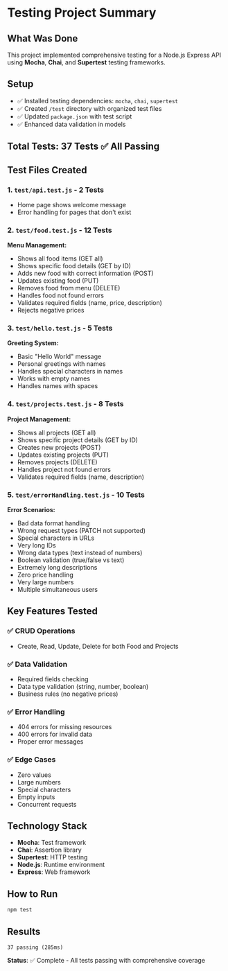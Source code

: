 # Testing Project Summary

## What Was Done
This project implemented comprehensive testing for a Node.js Express API using **Mocha**, **Chai**, and **Supertest** testing frameworks.

## Setup
- ✅ Installed testing dependencies: `mocha`, `chai`, `supertest`
- ✅ Created `/test` directory with organized test files
- ✅ Updated `package.json` with test script
- ✅ Enhanced data validation in models

## Total Tests: **37 Tests** ✅ All Passing

## Test Files Created

### 1. `test/api.test.js` - **2 Tests**
- Home page shows welcome message
- Error handling for pages that don't exist

### 2. `test/food.test.js` - **12 Tests**
**Menu Management:**
- Shows all food items (GET all)
- Shows specific food details (GET by ID)
- Adds new food with correct information (POST)
- Updates existing food (PUT)
- Removes food from menu (DELETE)
- Handles food not found errors
- Validates required fields (name, price, description)
- Rejects negative prices

### 3. `test/hello.test.js` - **5 Tests**
**Greeting System:**
- Basic "Hello World" message
- Personal greetings with names
- Handles special characters in names
- Works with empty names
- Handles names with spaces

### 4. `test/projects.test.js` - **8 Tests**
**Project Management:**
- Shows all projects (GET all)
- Shows specific project details (GET by ID)
- Creates new projects (POST)
- Updates existing projects (PUT)
- Removes projects (DELETE)
- Handles project not found errors
- Validates required fields (name, description)

### 5. `test/errorHandling.test.js` - **10 Tests**
**Error Scenarios:**
- Bad data format handling
- Wrong request types (PATCH not supported)
- Special characters in URLs
- Very long IDs
- Wrong data types (text instead of numbers)
- Boolean validation (true/false vs text)
- Extremely long descriptions
- Zero price handling
- Very large numbers
- Multiple simultaneous users

## Key Features Tested

### ✅ **CRUD Operations**
- Create, Read, Update, Delete for both Food and Projects

### ✅ **Data Validation**
- Required fields checking
- Data type validation (string, number, boolean)
- Business rules (no negative prices)

### ✅ **Error Handling**
- 404 errors for missing resources
- 400 errors for invalid data
- Proper error messages

### ✅ **Edge Cases**
- Zero values
- Large numbers
- Special characters
- Empty inputs
- Concurrent requests

## Technology Stack
- **Mocha**: Test framework
- **Chai**: Assertion library  
- **Supertest**: HTTP testing
- **Node.js**: Runtime environment
- **Express**: Web framework

## How to Run
```bash
npm test
```

## Results
```
37 passing (285ms)
```

**Status**: ✅ Complete - All tests passing with comprehensive coverage
